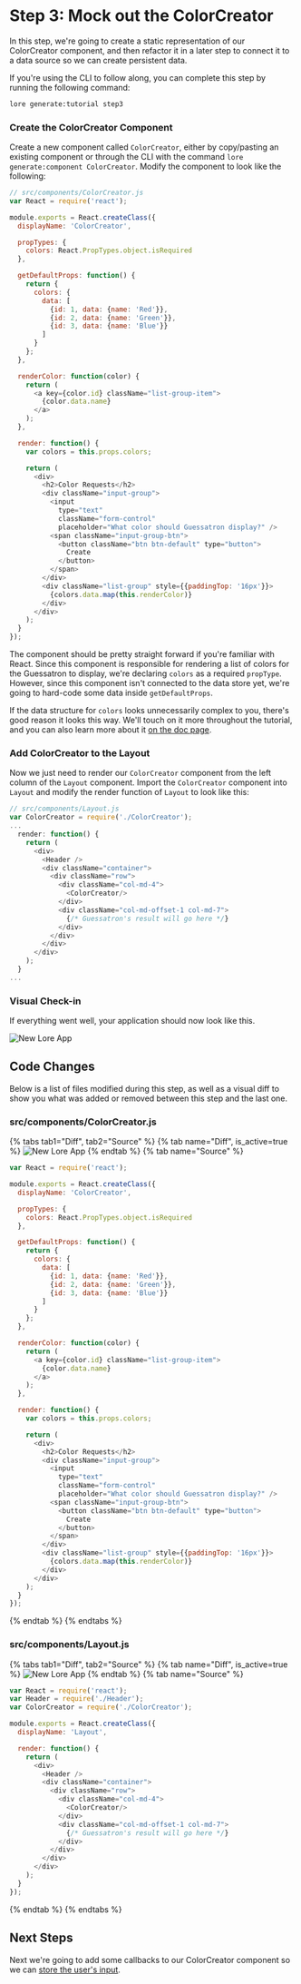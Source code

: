 # Step 3: Mock out the ColorCreator

In this step, we're going to create a static representation of our ColorCreator component, and then refactor it in a
later step to connect it to a data source so we can create persistent data.

If you're using the CLI to follow along, you can complete this step by running the following command:

```sh
lore generate:tutorial step3
```

### Create the ColorCreator Component

Create a new component called `ColorCreator`, either by copy/pasting an existing component or through the CLI with the
command `lore generate:component ColorCreator`.  Modify the component to look like the following:

```js
// src/components/ColorCreator.js
var React = require('react');

module.exports = React.createClass({
  displayName: 'ColorCreator',

  propTypes: {
    colors: React.PropTypes.object.isRequired
  },

  getDefaultProps: function() {
    return {
      colors: {
        data: [
          {id: 1, data: {name: 'Red'}},
          {id: 2, data: {name: 'Green'}},
          {id: 3, data: {name: 'Blue'}}
        ]
      }
    };
  },

  renderColor: function(color) {
    return (
      <a key={color.id} className="list-group-item">
        {color.data.name}
      </a>
    );
  },

  render: function() {
    var colors = this.props.colors;

    return (
      <div>
        <h2>Color Requests</h2>
        <div className="input-group">
          <input
            type="text"
            className="form-control"
            placeholder="What color should Guessatron display?" />
          <span className="input-group-btn">
            <button className="btn btn-default" type="button">
              Create
            </button>
          </span>
        </div>
        <div className="list-group" style={{paddingTop: '16px'}}>
          {colors.data.map(this.renderColor)}
        </div>
      </div>
    );
  }
});
```

The component should be pretty straight forward if you're familiar with React. Since this component is responsible for
rendering a list of colors for the Guessatron to display, we're declaring `colors` as a required `propType`. However,
since this component isn't connected to the data store yet, we're going to hard-code some data inside `getDefaultProps`.

If the data structure for `colors` looks unnecessarily complex to you, there's good reason it looks this way. We'll 
touch on it more throughout the tutorial, and you can also learn more about it [on the doc page](/features/challenges/data-structure/).

### Add ColorCreator to the Layout

Now we just need to render our `ColorCreator` component from the left column of the `Layout` component. Import the
`ColorCreator` component into `Layout` and modify the render function of `Layout` to look like this:

```js
// src/components/Layout.js
var ColorCreator = require('./ColorCreator');
...
  render: function() {
    return (
      <div>
        <Header />
        <div className="container">
          <div className="row">
            <div className="col-md-4">
              <ColorCreator/>
            </div>
            <div className="col-md-offset-1 col-md-7">
              {/* Guessatron's result will go here */}
            </div>
          </div>
        </div>
      </div>
    );
  }
...
```

### Visual Check-in

If everything went well, your application should now look like this.

![New Lore App](/assets/images/tutorial/step3-visual.png)

## Code Changes

Below is a list of files modified during this step, as well as a visual diff to show you what was added or removed 
between this step and the last one.

### src/components/ColorCreator.js

{% tabs tab1="Diff", tab2="Source" %}
{% tab name="Diff", is_active=true %}
![New Lore App](/assets/images/tutorial/step3-diff-color-creator.png)
{% endtab %}
{% tab name="Source" %}
```js
var React = require('react');

module.exports = React.createClass({
  displayName: 'ColorCreator',

  propTypes: {
    colors: React.PropTypes.object.isRequired
  },

  getDefaultProps: function() {
    return {
      colors: {
        data: [
          {id: 1, data: {name: 'Red'}},
          {id: 2, data: {name: 'Green'}},
          {id: 3, data: {name: 'Blue'}}
        ]
      }
    };
  },

  renderColor: function(color) {
    return (
      <a key={color.id} className="list-group-item">
        {color.data.name}
      </a>
    );
  },

  render: function() {
    var colors = this.props.colors;

    return (
      <div>
        <h2>Color Requests</h2>
        <div className="input-group">
          <input
            type="text"
            className="form-control"
            placeholder="What color should Guessatron display?" />
          <span className="input-group-btn">
            <button className="btn btn-default" type="button">
              Create
            </button>
          </span>
        </div>
        <div className="list-group" style={{paddingTop: '16px'}}>
          {colors.data.map(this.renderColor)}
        </div>
      </div>
    );
  }
});
```
{% endtab %}
{% endtabs %}

### src/components/Layout.js

{% tabs tab1="Diff", tab2="Source" %}
{% tab name="Diff", is_active=true %}
![New Lore App](/assets/images/tutorial/step3-diff-layout.png)
{% endtab %}
{% tab name="Source" %}
```js
var React = require('react');
var Header = require('./Header');
var ColorCreator = require('./ColorCreator');

module.exports = React.createClass({
  displayName: 'Layout',

  render: function() {
    return (
      <div>
        <Header />
        <div className="container">
          <div className="row">
            <div className="col-md-4">
              <ColorCreator/>
            </div>
            <div className="col-md-offset-1 col-md-7">
              {/* Guessatron's result will go here */}
            </div>
          </div>
        </div>
      </div>
    );
  }
});
```
{% endtab %}
{% endtabs %}

## Next Steps

Next we're going to add some callbacks to our ColorCreator component so we can [store the user's input](../step-4/).

